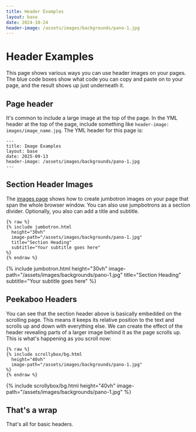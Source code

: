 ```yaml
---
title: Header Examples
layout: base
date: 2024-10-24
header-image: /assets/images/backgrounds/pano-1.jpg 
---
```


# Header Examples
This page shows various ways you can use header images on your pages. The blue code boxes show what code you can copy and paste on to your page, and the result shows up just underneath it. 


## Page header
It's common to include a large image at the top of the page. In the YML header at the top of the page, include something like `header-image: images/image_name.jpg`. The YML header for this page is:

```
---
title: Image Examples
layout: base
date: 2025-09-13
header-image: /assets/images/backgrounds/pano-1.jpg 
---
```


## Section Header Images
The [images page](images) shows how to create jumbotron images on your page that span the whole browser window. You can also use jumpbotrons as a section divider. Optionally, you also can add a title and subtitle.

```
{% raw %}
{% include jumbotron.html
  height="30vh"
  image-path="/assets/images/backgrounds/pano-1.jpg"
  title="Section Heading"
  subtitle="Your subtitle goes here"
%}
{% endraw %}
```


{% include jumbotron.html
  height="30vh"
  image-path="/assets/images/backgrounds/pano-1.jpg"
  title="Section Heading"
  subtitle="Your subtitle goes here"
%}


##  Peekaboo Headers
You can see that the section header above is basically embedded on the scrolling page. This means it keeps its relative position to the text and scrolls up and down with everything else. We can create the effect of the header revealing parts of a larger image behind it as the page scrolls up. This is what's happening as you scroll now:

```
{% raw %}
{% include scrollybox/bg.html
  height="40vh"
  image-path="/assets/images/backgrounds/pano-1.jpg"
%}
{% endraw %}
```

{% include scrollybox/bg.html
  height="40vh"
  image-path="/assets/images/backgrounds/pano-1.jpg"
%}



## That's a wrap 
That's all for basic headers. 
